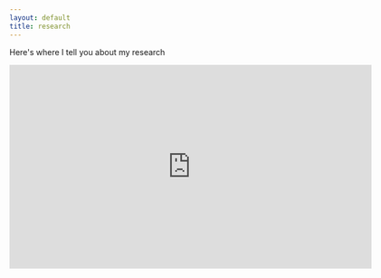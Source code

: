 ```yaml
---
layout: default
title: research
---
```

Here's where I tell you about my research

<iframe width="640" height="360" frameborder="0" src="https://www.shadertoy.com/embed/WXfcRX?gui=true&t=10&paused=true&muted=false" allowfullscreen></iframe>
